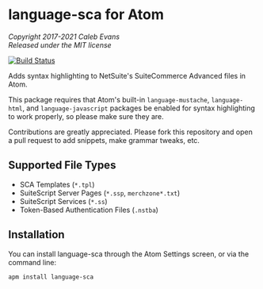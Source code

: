 # language-sca for Atom

*Copyright 2017-2021 Caleb Evans*  
*Released under the MIT license*

[![Build Status](https://app.travis-ci.com/caleb531/language-sca.svg?branch=master)](https://app.travis-ci.com/caleb531/language-sca)

Adds syntax highlighting to NetSuite's SuiteCommerce Advanced files in Atom.

This package requires that Atom's built-in `language-mustache`, `language-html`,
and `language-javascript` packages be enabled for syntax highlighting to work
properly, so please make sure they are.

Contributions are greatly appreciated. Please fork this repository and open a
pull request to add snippets, make grammar tweaks, etc.

## Supported File Types

- SCA Templates (`*.tpl`)
- SuiteScript Server Pages (`*.ssp`, `merchzone*.txt`)
- SuiteScript Services (`*.ss`)
- Token-Based Authentication Files (`.nstba`)

## Installation

You can install language-sca through the Atom Settings screen, or via the
command line:

```
apm install language-sca
```
